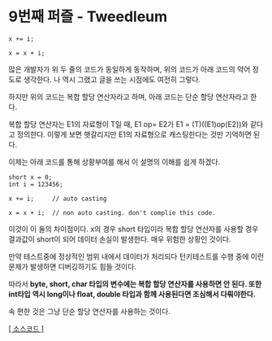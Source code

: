 # 9번째 퍼즐 - Tweedleum

```{.java}
x += i;

x = x + i;
```
많은 개발자가 위 두 줄의 코드가 동일하게 동작하며, 위의 코드가 아래 코드의 약어 정도로 생각한다. 나 역시 그랬고 글을 쓰는 시점에도 여전히 그렇다.

하지만 위의 코드는 복합 할당 연산자라고 하며, 아래 코드는 단순 할당 연산자라고 한다. 

복합 할당 연산자는 E1의 자료형이 T일 때, E1 op= E2가 E1 = (T)((E1)op(E2))와 같다고 정의한다. 이렇게 보면 햇갈리지만 E1의 자료형으로 캐스팅한다는 것만 기억하면 된다.

이제는 아래 코드를 통해 상황부여를 해서 이 설명의 이해를 쉽게 하겠다.
```{.java}
short x = 0;
int i = 123456;

x += i; 	// auto casting

x = x + i;	// non auto casting. don't complie this code.
```
이것이 이 둘의 차이점이다. x의 경우 short 타입이라 복합 할당 연산자를 사용할 경우 결과값이 short이 되어 데이터 손실이 발생한다. 매우 위험한 상황인 것이다.

만약 테스트중에 정상적인 범위 내에서 데이터가 처리되다 턴키테스트를 수행 중에 이런 문제가 발생하면 디버깅하기도 힘들 것이다.

따라서 **byte, short, char 타입의 변수에는 복합 할당 연산자를 사용하면 안 된다. 또한 int타입 역시 long이나 float, double 타입과 함께 사용된다면 조심해서 다뤄야한다.**

속 편한 것은 그냥 단순 할당 연산자를 사용하는 것이다. 


[[ 소스코드 ]](https://github.com/bbubbush/java_puzzlers/blob/master/Part1_%ED%91%9C%ED%98%84%EC%8B%9D%ED%8D%BC%EC%A6%90/java/Tweedleum.java)